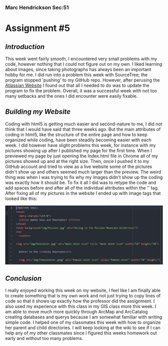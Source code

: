 ### Marc Hendrickson Sec:51

# **Assignment #5**

## *Introduction*

This week went fairly smooth, I encountered very small problems with my code, however nothing that I could not figure out on my own. I liked learning about images, since taking photographs has always been an important hobby for me. I did run into a problem this week with SourceTree; the program stopped 'pushing' to my GitHub repo. However, after perusing the [Atlassian Website](https://support.atlassian.com/help/sourcetree/) I found out that all I needed to do was to update the program to fix the problem. Overall, it was a successful week with not too many setbacks and the ones I did encounter were easily fixable.

## *Building my Website*

Coding with html5 is getting much easier and second-nature to me, I did not think that I would have said that three weeks ago. But the main attributes of coding in html5, like the structure of the entire page and how to keep organized while coding, have been steadily becoming easier with each week. I did however have slight problems this week, for instance with my pictures showing up after I published my page for the first time. When I previewed my page by just opening the Index.html file in Chrome all of my pictures showed up and at the right size. Then, once I pushed it to my GitHub account and tried to view as a live website some of the pictures didn't show up and others seemed much larger than the preview. The weird thing was when I was trying to fix why my images didn't show up the coding was exactly how it should be. To fix it all I did was to retype the code and add spaces before and after all of the individual attributes within the '<img>' tag. After fixing all of my pictures in the website I ended up with image tags that looked like this:

 ![html code screenshot](img/screen_shot.PNG)

## *Conclusion*

I really enjoyed working this week on my website, I feel like I am finally able to create something that is my own work and not just trying to copy lines of code so that it shows up exactly how the professor did the assignment. I also used my experience with this class in my GIS class more this week. I am able to move much more quickly through ArcMap and ArcCatalog creating databases and querys because I am somewhat familiar with writing simple code. I helped one of my classmates this week with how to organize her parent and child directories. I will keep looking at the wiki to see if I can help any of my other classmates since I figured this weeks homework out early and without too many problems.
